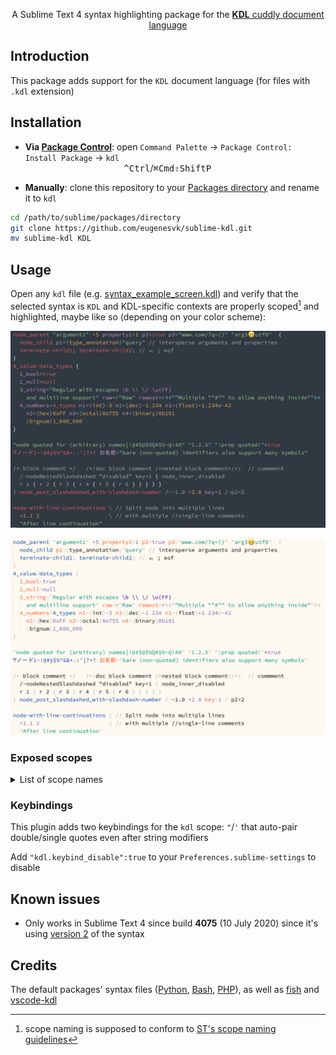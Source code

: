 <p align="center">
A Sublime Text 4 syntax highlighting package for the <a href="https://kdl.dev"><b>KDL</b> cuddly document language</a>
</p>

## Introduction

This package adds support for the `KDL` document language (for files with `.kdl` extension)

## Installation

- __Via [Package Control](https://packagecontrol.io)__: open `Command Palette` → `Package Control: Install Package` → `kdl`<br>
                                          <kbd>^Ctrl</kbd>/<kbd>⌘Cmd</kbd><kbd>⇧Shift</kbd><kbd>P</kbd>

- __Manually__: clone this repository to your [Packages directory](https://www.sublimetext.com/docs/packages.html) and rename it to `kdl`
```sh
cd /path/to/sublime/packages/directory
git clone https://github.com/eugenesvk/sublime-kdl.git
mv sublime-kdl KDL
```

## Usage

Open any `kdl` file (e.g. [syntax_example_screen.kdl](./test/syntax_example_screen.kdl)) and verify that the selected syntax is `KDL` and KDL-specific contexts are properly scoped[^1] and highlighted, maybe like so (depending on your color scheme):

![KDL syntax screenshot solarized](https://github.com/eugenesvk/sublime-KDL/blob/main/doc/KDL_syntax_dark.png?raw=true "Custom solarized scheme")

![KDL syntax screenshot default](https://github.com/eugenesvk/sublime-KDL/blob/main/doc/KDL_syntax_light.png?raw=true "Default color scheme")

[^1]: scope naming is supposed to conform to [ST's scope naming guidelines](https://www.sublimetext.com/docs/scope_naming.html)

### Exposed scopes
<details>
<summary>List of scope names</summary>

  | KDL construct	| Scope name
  | :------------	| :----------
  | Mappings     	| `meta.mapping` `.key`/`.value` <br> `punctuation.separator.key-value` `punctuation.section.mapping` `.begin`/`.end` `.kdl`
  | Number       	| `meta.number` `.decimal`/`.float` <br> `.integer` `.binary`/`.decimal`/`.hexadecimal`/`.octal` <br> `constant.numeric` `.base`/`.exponent`/`.integer`/`.significand`/`.value` <br> `punctuation.separator` `.decimal`/`.exponent` `.kdl`
  | String       	| `meta.string` `storage.type.string` `string.quoted.double` `string.quoted.double.raw` <br> `punctuation.definition.string` `.begin`/`.end` `.kdl`
  | Comment      	| `comment.block` `comment.block.documentation` `comment.line.double-slash` <br> `punctuation.definition.comment` `begin`/`end` `.kdl`
  | Annotation   	| `meta.annotation` `punctuation.separator.annotation` `.begin`/`.end` `.kdl`
  | Entity       	| `entity.name` `.tag`/`.type`/`.tag.node` <br> `entity.other.attribute-name` `.kdl`
  | Others       	| `constant.character` `.escape`/`.escape.unicode.16-bit-hex` <br> `constant.language` `.boolean`/`.null` <br> `keyword.operator.arithmetic` `punctuation.separator.continuation.line` `punctuation.terminator.node` `.kdl`

</details>

### Keybindings

This plugin adds two keybindings for the `kdl` scope: `"`/`'` that auto-pair double/single quotes even after string modifiers

Add `"kdl.keybind_disable":true` to your `Preferences.sublime-settings` to disable

## Known issues

- Only works in Sublime Text 4 since build __4075__ (10 July 2020) since it's using [version 2](https://www.sublimetext.com/docs/syntax.html) of the syntax

## Credits

The default packages' syntax files ([Python](https://github.com/sublimehq/Packages/blob/master/Python/Python.sublime-syntax), [Bash](https://github.com/sublimehq/Packages/blob/master/ShellScript/Bash.sublime-syntax), [PHP](https://github.com/sublimehq/Packages/blob/master/PHP/PHP.sublime-syntax)), as well as [fish](https://github.com/Phidica/sublime-fish/blob/master/fish.sublime-syntax) and [vscode-kdl](https://github.com/kdl-org/vscode-kdl)
